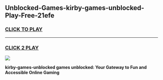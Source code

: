 
## Unblocked-Games-kirby-games-unblocked-Play-Free-21efe
<h3>
<a href="https://premium76.site?title=kirby-games-unblocked&ref=09A">CLICK TO PLAY</a></h3>
<hr>

<h3>
<a href="https://premium76.site?title=kirby-games-unblocked&ref=09A">CLICK 2 PLAY</a>
  
</h3>

<a href="https://premium76.site?title=kirby-games-unblocked&ref=09A"><img src="https://clearcache.store/games.png"></a>


**kirby-games-unblocked games unblocked: Your Gateway to Fun and Accessible Online Gaming**

